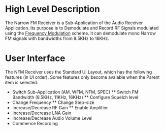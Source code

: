 # High Level Description
The Narrow FM Receiver is a Sub-Application of the Audio Receiver Application.
Its purpose is to Demodulate and Record RF Signals modulated using the [Frequency Modulation](https://en.wikipedia.org/wiki/Frequency_modulation) scheme. It can demodulate mono Narrow FM signals with bandwidths from 8.5KHz to 16KHz.

# User Interface 
The NFM Receiver uses the Standard UI Layout, which has the following features (in UI order). Some features only become avaiable when the Parent item is selected.
* Switch Sub-Application (AM, WFM, NFM, SPEC)
** Switch FM Bandwidth (8.5KHz, 11KHz, 16KHz)
** Configure Squelch level
* Change Frequency
** Change Step-size
* Increase/Decrease RF Gain
** Enable Amplifier
* Increase/Decrease LNA Gain
* Increase/Decrease Audio Volume Level
* Commence Recording

